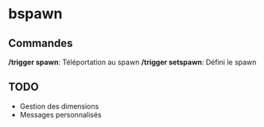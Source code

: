 # bspawn

## Commandes
**/trigger spawn**: Téléportation au spawn
**/trigger setspawn**: Défini le spawn

## TODO
- Gestion des dimensions
- Messages personnalisés
